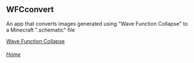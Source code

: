 ## WFCconvert
An app that converts images generated using "Wave Function Collapse" to a Minecraft ".schematic" file

[Wave Function Collapse](https://github.com/mxgmn/WaveFunctionCollapse)

###### [Home](https://energitcz.github.io)